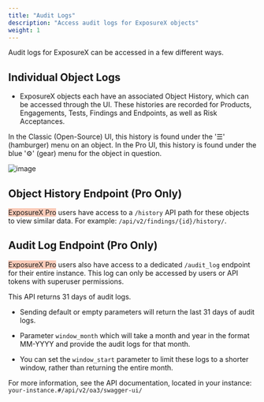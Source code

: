 ```yaml
---
title: "Audit Logs"
description: "Access audit logs for ExposureX objects"
weight: 1
---
```


Audit logs for ExposureX can be accessed in a few different ways.

## Individual Object Logs
* ExposureX objects each have an associated Object History, which can be accessed through the UI.  These histories are recorded for Products, Engagements, Tests, Findings and Endpoints, as well as Risk Acceptances.

In the Classic (Open-Source) UI, this history is found under the '☰' (hamburger) menu on an object.  In the Pro UI, this history is found under the blue '⚙️' (gear) menu for the object in question.

![image](images/view_history_ui.png)

## Object History Endpoint (Pro Only)

<span style="background-color:rgba(242, 86, 29, 0.3)">ExposureX Pro</span> users have access to a `/history` API path for these objects to view similar data.  For example: `/api/v2/findings/{id}/history/`.

## Audit Log Endpoint (Pro Only)

<span style="background-color:rgba(242, 86, 29, 0.3)">ExposureX Pro</span> users also have access to a dedicated `/audit_log` endpoint for their entire instance.  This log can only be accessed by users or API tokens with superuser permissions.

This API returns 31 days of audit logs.

* Sending default or empty parameters will return the last 31 days of audit logs.

* Parameter `window_month` which will take a month and year in the format MM-YYYY and provide the audit logs for that month.
* You can set the `window_start` parameter to limit these logs to a shorter window, rather than returning the entire month.

For more information, see the API documentation, located in your instance: `your-instance.#/api/v2/oa3/swagger-ui/`